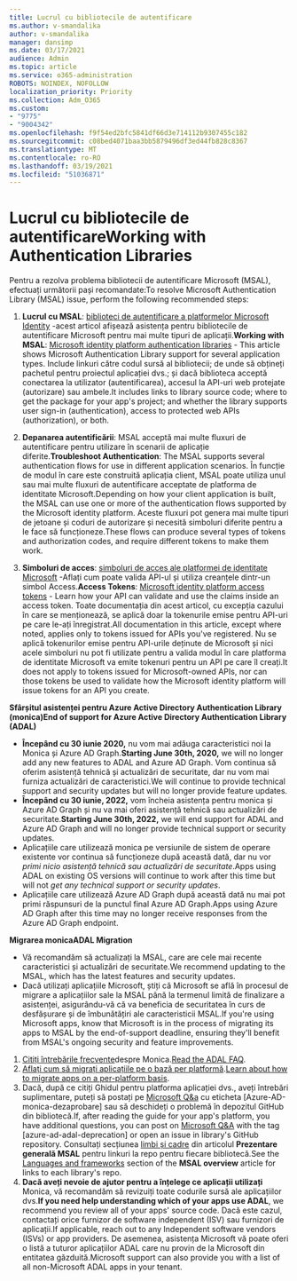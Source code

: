 ```yaml
---
title: Lucrul cu bibliotecile de autentificare
ms.author: v-smandalika
author: v-smandalika
manager: dansimp
ms.date: 03/17/2021
audience: Admin
ms.topic: article
ms.service: o365-administration
ROBOTS: NOINDEX, NOFOLLOW
localization_priority: Priority
ms.collection: Adm_O365
ms.custom:
- "9775"
- "9004342"
ms.openlocfilehash: f9f54ed2bfc5841df66d3e714112b9307455c182
ms.sourcegitcommit: c08bed4071baa3bb5879496df3ed44fb828c8367
ms.translationtype: MT
ms.contentlocale: ro-RO
ms.lasthandoff: 03/19/2021
ms.locfileid: "51036871"
---
```

# <a name="working-with-authentication-libraries"></a><span data-ttu-id="2fec3-102">Lucrul cu bibliotecile de autentificare</span><span class="sxs-lookup"><span data-stu-id="2fec3-102">Working with Authentication Libraries</span></span>

<span data-ttu-id="2fec3-103">Pentru a rezolva problema bibliotecii de autentificare Microsoft (MSAL), efectuați următorii pași recomandate:</span><span class="sxs-lookup"><span data-stu-id="2fec3-103">To resolve Microsoft Authentication Library (MSAL) issue, perform the following recommended steps:</span></span>

1. <span data-ttu-id="2fec3-104">**Lucrul cu MSAL**: [biblioteci de autentificare a platformelor Microsoft Identity](https://docs.microsoft.com/azure/active-directory/develop/reference-v2-libraries) -acest articol afișează asistența pentru bibliotecile de autentificare Microsoft pentru mai multe tipuri de aplicații.</span><span class="sxs-lookup"><span data-stu-id="2fec3-104">**Working with MSAL**: [Microsoft identity platform authentication libraries](https://docs.microsoft.com/azure/active-directory/develop/reference-v2-libraries) - This article shows Microsoft Authentication Library support for several application types.</span></span> <span data-ttu-id="2fec3-105">Include linkuri către codul sursă al bibliotecii; de unde să obțineți pachetul pentru proiectul aplicației dvs.; și dacă biblioteca acceptă conectarea la utilizator (autentificarea), accesul la API-uri web protejate (autorizare) sau ambele.</span><span class="sxs-lookup"><span data-stu-id="2fec3-105">It includes links to library source code; where to get the package for your app's project; and whether the library supports user sign-in (authentication), access to protected web APIs (authorization), or both.</span></span>

2. <span data-ttu-id="2fec3-106">**Depanarea autentificării**: MSAL acceptă mai multe fluxuri de autentificare pentru utilizare în scenarii de aplicație diferite.</span><span class="sxs-lookup"><span data-stu-id="2fec3-106">**Troubleshoot Authentication**: The MSAL supports several authentication flows for use in different application scenarios.</span></span> <span data-ttu-id="2fec3-107">În funcție de modul în care este construită aplicația client, MSAL poate utiliza unul sau mai multe fluxuri de autentificare acceptate de platforma de identitate Microsoft.</span><span class="sxs-lookup"><span data-stu-id="2fec3-107">Depending on how your client application is built, the MSAL can use one or more of the authentication flows supported by the Microsoft identity platform.</span></span> <span data-ttu-id="2fec3-108">Aceste fluxuri pot genera mai multe tipuri de jetoane și coduri de autorizare și necesită simboluri diferite pentru a le face să funcționeze.</span><span class="sxs-lookup"><span data-stu-id="2fec3-108">These flows can produce several types of tokens and authorization codes, and require different tokens to make them work.</span></span>

3. <span data-ttu-id="2fec3-109">**Simboluri de acces**: [simboluri de acces ale platformei de identitate Microsoft](https://docs.microsoft.com/azure/active-directory/develop/access-tokens) -Aflați cum poate valida API-ul și utiliza creanțele dintr-un simbol Access.</span><span class="sxs-lookup"><span data-stu-id="2fec3-109">**Access Tokens**: [Microsoft identity platform access tokens](https://docs.microsoft.com/azure/active-directory/develop/access-tokens) - Learn how your API can validate and use the claims inside an access token.</span></span> <span data-ttu-id="2fec3-110">Toate documentația din acest articol, cu excepția cazului în care se menționează, se aplică doar la tokenurile emise pentru API-uri pe care le-ați înregistrat.</span><span class="sxs-lookup"><span data-stu-id="2fec3-110">All documentation in this article, except where noted, applies only to tokens issued for APIs you've registered.</span></span> <span data-ttu-id="2fec3-111">Nu se aplică tokenurilor emise pentru API-urile deținute de Microsoft și nici acele simboluri nu pot fi utilizate pentru a valida modul în care platforma de identitate Microsoft va emite tokenuri pentru un API pe care îl creați.</span><span class="sxs-lookup"><span data-stu-id="2fec3-111">It does not apply to tokens issued for Microsoft-owned APIs, nor can those tokens be used to validate how the Microsoft identity platform will issue tokens for an API you create.</span></span>

<span data-ttu-id="2fec3-112">**Sfârșitul asistenței pentru Azure Active Directory Authentication Library (monica)**</span><span class="sxs-lookup"><span data-stu-id="2fec3-112">**End of support for Azure Active Directory Authentication Library (ADAL)**</span></span>

- <span data-ttu-id="2fec3-113">**Începând cu 30 iunie 2020,** nu vom mai adăuga caracteristici noi la Monica și Azure AD Graph.</span><span class="sxs-lookup"><span data-stu-id="2fec3-113">**Starting June 30th, 2020,** we will no longer add any new features to ADAL and Azure AD Graph.</span></span> <span data-ttu-id="2fec3-114">Vom continua să oferim asistență tehnică și actualizări de securitate, dar nu vom mai furniza actualizări de caracteristici.</span><span class="sxs-lookup"><span data-stu-id="2fec3-114">We will continue to provide technical support and security updates but will no longer provide feature updates.</span></span>
- <span data-ttu-id="2fec3-115">**Începând cu 30 iunie, 2022,** vom încheia asistența pentru monica și Azure AD Graph și nu va mai oferi asistență tehnică sau actualizări de securitate.</span><span class="sxs-lookup"><span data-stu-id="2fec3-115">**Starting June 30th, 2022,** we will end support for ADAL and Azure AD Graph and will no longer provide technical support or security updates.</span></span>
- <span data-ttu-id="2fec3-116">Aplicațiile care utilizează monica pe versiunile de sistem de operare existente vor continua să funcționeze după această dată, dar nu vor *primi nicio asistență tehnică sau actualizări de securitate*.</span><span class="sxs-lookup"><span data-stu-id="2fec3-116">Apps using ADAL on existing OS versions will continue to work after this time but will not *get any technical support or security updates*.</span></span>
- <span data-ttu-id="2fec3-117">Aplicațiile care utilizează Azure AD Graph după această dată nu mai pot primi răspunsuri de la punctul final Azure AD Graph.</span><span class="sxs-lookup"><span data-stu-id="2fec3-117">Apps using Azure AD Graph after this time may no longer receive responses from the Azure AD Graph endpoint.</span></span>

<span data-ttu-id="2fec3-118">**Migrarea monica**</span><span class="sxs-lookup"><span data-stu-id="2fec3-118">**ADAL Migration**</span></span>

- <span data-ttu-id="2fec3-119">Vă recomandăm să actualizați la MSAL, care are cele mai recente caracteristici și actualizări de securitate.</span><span class="sxs-lookup"><span data-stu-id="2fec3-119">We recommend updating to the MSAL, which has the latest features and security updates.</span></span>
- <span data-ttu-id="2fec3-120">Dacă utilizați aplicațiile Microsoft, știți că Microsoft se află în procesul de migrare a aplicațiilor sale la MSAL până la termenul limită de finalizare a asistenței, asigurându-vă că va beneficia de securitatea în curs de desfășurare și de îmbunătățiri ale caracteristicii MSAL.</span><span class="sxs-lookup"><span data-stu-id="2fec3-120">If you're using Microsoft apps, know that Microsoft is in the process of migrating its apps to MSAL by the end-of-support deadline, ensuring they'll benefit from MSAL's ongoing security and feature improvements.</span></span>

1. <span data-ttu-id="2fec3-121">[Citiți întrebările frecvente](https://docs.microsoft.com/azure/active-directory/develop/msal-migration#frequently-asked-questions-faq)despre Monica.</span><span class="sxs-lookup"><span data-stu-id="2fec3-121">[Read the ADAL FAQ](https://docs.microsoft.com/azure/active-directory/develop/msal-migration#frequently-asked-questions-faq).</span></span>
2. <span data-ttu-id="2fec3-122">[Aflați cum să migrați aplicațiile pe o bază per platformă](https://docs.microsoft.com/azure/active-directory/develop/msal-migration#migration-guidance).</span><span class="sxs-lookup"><span data-stu-id="2fec3-122">[Learn about how to migrate apps on a per-platform basis](https://docs.microsoft.com/azure/active-directory/develop/msal-migration#migration-guidance).</span></span>
3. <span data-ttu-id="2fec3-123">Dacă, după ce citiți Ghidul pentru platforma aplicației dvs., aveți întrebări suplimentare, puteți să postați pe [Microsoft Q&a](https://docs.microsoft.com/answers/topics/azure-ad-adal-deprecation.html) cu eticheta [Azure-AD-monica-dezaprobare] sau să deschideți o problemă în depozitul GitHub din bibliotecă.</span><span class="sxs-lookup"><span data-stu-id="2fec3-123">If, after reading the guide for your app's platform, you have additional questions, you can post on [Microsoft Q&A](https://docs.microsoft.com/answers/topics/azure-ad-adal-deprecation.html) with the tag [azure-ad-adal-deprecation] or open an issue in library's GitHub repository.</span></span> <span data-ttu-id="2fec3-124">Consultați secțiunea [limbi și cadre](https://docs.microsoft.com/azure/active-directory/develop/msal-overview#languages-and-frameworks) din articolul **Prezentare generală MSAL** pentru linkuri la repo pentru fiecare bibliotecă.</span><span class="sxs-lookup"><span data-stu-id="2fec3-124">See the [Languages and frameworks](https://docs.microsoft.com/azure/active-directory/develop/msal-overview#languages-and-frameworks) section of the **MSAL overview** article for links to each library's repo.</span></span>
4. <span data-ttu-id="2fec3-125">**Dacă aveți nevoie de ajutor pentru a înțelege ce aplicații utilizați** Monica, vă recomandăm să revizuiți toate codurile sursă ale aplicațiilor dvs.</span><span class="sxs-lookup"><span data-stu-id="2fec3-125">**If you need help understanding which of your apps use ADAL**, we recommend you review all of your apps' source code.</span></span> <span data-ttu-id="2fec3-126">Dacă este cazul, contactați orice furnizor de software independent (ISV) sau furnizori de aplicații.</span><span class="sxs-lookup"><span data-stu-id="2fec3-126">If applicable, reach out to any Independent software vendors (ISVs) or app providers.</span></span> <span data-ttu-id="2fec3-127">De asemenea, asistența Microsoft vă poate oferi o listă a tuturor aplicațiilor ADAL care nu provin de la Microsoft din entitatea găzduită.</span><span class="sxs-lookup"><span data-stu-id="2fec3-127">Microsoft support can also provide you with a list of all non-Microsoft ADAL apps in your tenant.</span></span>







